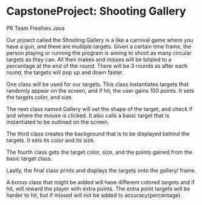 # CapstoneProject: Shooting Gallery
P6 Team Freshies Java

Our prjoect called the Shooting Gallery is a like a carnival game where you have a gun, and there are multiple targets. Given a certain time frame, the person playing or running the program is aiming to shoot as many circular targets as they can. All their makes and misses will be totaled to a percentage at the end of the round. There will be 3 rounds as after each round, the targets will pop up and down faster.

One class will be used for our targets. This class instantiates targets that randomly appear on the screen, and if hit, the user gains 100 points. It sets the targets color, and size. 

The next class named Gallery will set the shape of the target, and check if and where the mouse is clicked. It also calls a basic target that is instantiated to be outlined on the screen.

The third class creates the background that is to be displayed behind the targets. It sets its color and its size.

The fourth class gets the target color, size, and the points gained from the basic target class.

Lastly, the final class prints and displays the targets onto the gallery/ frame. 

A bonus class that might be added will have different colored targets and if hit, will reward the player with extra points. The extra point targets will be harder to hit, but if missed will not be added to accuracy(percentage).
